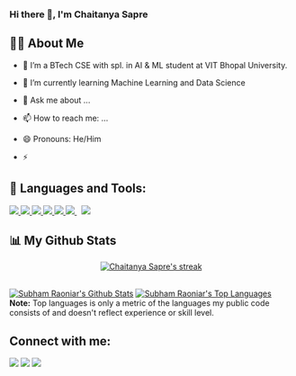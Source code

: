 ### Hi there 👋, I'm Chaitanya Sapre


## 🙋‍♂️ About Me
- 🔭 I’m a BTech CSE with spl. in AI & ML student at VIT Bhopal University.
- 🌱 I’m currently learning Machine Learning and Data Science

- 💬 Ask me about ...
- 📫 How to reach me: ...
- 😄 Pronouns: He/Him
- ⚡ 


## 🚀 Languages and Tools:
<p align="left"> 
    <a href="https://www.java.com" target="_blank"> <img src="https://img.icons8.com/color/48/000000/java-coffee-cup-logo.png"/> </a>
    <a href="https://www.w3.org/html/" target="_blank"> <img src="https://img.icons8.com/color/48/000000/html-5.png"/> </a> 
    <a href="https://www.w3schools.com/css/" target="_blank"> <img src="https://img.icons8.com/color/48/000000/css3.png"/> </a> 
    <a href="https://getbootstrap.com" target="_blank"> <img src="https://img.icons8.com/color/48/000000/bootstrap.png"/> </a> 
    <a href="https://www.python.org" target="_blank"> <img src="https://img.icons8.com/color/48/000000/python.png"/> </a> 
    <a style="padding-right:8px;" href="https://www.mysql.com/" target="_blank"> <img src="https://img.icons8.com/fluent/50/000000/mysql-logo.png"/> </a> 
    <a href="https://git-scm.com/" target="_blank"> <img src="https://img.icons8.com/color/48/000000/git.png"/> </a>
</p>


## 📊 My Github Stats

<p align="center">
    <a href="https://github.com/Circinusss/github-readme-streak-stats">
        <img title="🔥 Get streak stats for your profile at git.io/streak-stats" alt="Chaitanya Sapre's streak" src="https://github-readme-streak-stats.herokuapp.com/?user=Circinusss&theme=black-ice&hide_border=true&stroke=0000&background=060A0CD0"/>
    </a>
</p>
<br/>
    <a href="https://github.com/Circinusss/github-readme-stats"><img alt="Subham Raoniar's Github Stats" src="https://github-readme-stats.vercel.app/api?username=Circinusss&show_icons=true&count_private=true&theme=react&hide_border=true&bg_color=0D1117" /></a>
  <a href="https://github.com/Circinusss/github-readme-stats"><img alt="Subham Raoniar's Top Languages" src="https://github-readme-stats.vercel.app/api/top-langs/?username=Circinusss&langs_count=8&count_private=true&layout=compact&theme=react&hide_border=true&bg_color=0D1117" /></a>
  <br/>
  <b>Note:</b> Top languages is only a metric of the languages my public code consists of and doesn't reflect experience or skill level.


<br/>

## Connect with me:
<p align="left">

<a href = "https://www.linkedin.com/in/chaitanya-kedar-sapre/"><img src="https://img.icons8.com/fluent/48/000000/linkedin.png"/></a>
<a href = "https://twitter.com/_ChaitanyaSapre"><img src="https://img.icons8.com/fluent/48/000000/twitter.png"/></a>
<a href = "https://www.instagram.com/__.circinus.__/"><img src="https://img.icons8.com/fluent/48/000000/instagram-new.png"/></a>
<!--
**Circinusss/Circinusss** is a ✨ _special_ ✨ repository because its `README.md` (this file) appears on your GitHub profile.

Here are some ideas to get you started:

- 🔭 I’m a BTech CSE with spl. in AI & ML student at VIT Bhopal University.
- 🌱 I’m currently learning Machine Learning and Data Science

- 💬 Ask me about ...
- 📫 How to reach me: ...
- 😄 Pronouns: He/Him
- ⚡ 
-->
